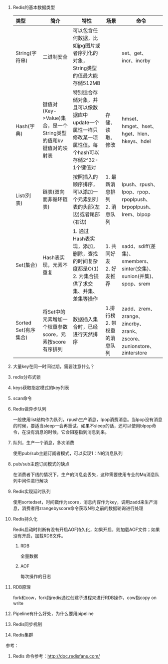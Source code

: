 1. Redis的基本数据类型

   | 类型     | 简介 | 特性 | 场景 | 命令 |
   | :------ | ----------- | ----------- | ----------- | ------- |
   | String(字符串) | 二进制安全 | 可以包含任何数据，比如jpg图片或者序列化的对象，String类型的值最大能存储512MB |      | set、get、incr、incrby |
   | Hash(字典) | 键值对(Key->Value)集合，是一个String类型的值和kv键值对的映射表 | 特别适合存储对象，并且可以像数据库中update一个属性一样只修改某一项属性值。每个hash可以存储2^32-1个键值对 | 存储、读取、修改 | hmset、hmget、hset、hget、hlen、hkeys、hdel |
   | List(列表) | 链表(双向而非循环链表) | 按照插入的顺序排序，可以添加一个元素到列表的头部(左边)或者尾部(右边) | 1. 最新消息排列<br />2. 消息队列 | lpush、rpush、lpop、rpop、rpoplpush、brpoplpush、lrem、blpop |
   | Set(集合) | Hash表实现，元素不重复 | 1. 通过Hash表实现，添加，删除，查找的时间复杂度都是O(1)<br />2. 为集合提供了求交集、并集、差集等操作 | 1. 共同好友<br /> 2. 好友推荐 | sadd、sdiff(差集)、smembers、sinter(交集)、sunion(并集)、spop、srem |
   | Sorted Set(有序集合) | 将Set中的元素增加一个权重参数score，元素按score有序排列 | 数据插入集合时，已经进行天然排序 | 1.排行榜<br />2. 带权重的消息队列 | zadd、zrem、zrange、zincrby、zrank、zscore、zunionstore、zinterstore |
   
2. 大量key在同一时间过期，需要注意什么？

3. redis分布式锁

4. keys获取指定模式的key列表

5. scan命令

6. Redis做异步队列

   一般使用list结构作为队列，rpush生产消息，lpop消费消息。当lpop没有消息的时候，要适当sleep一会再重试。如果不sleep的话，还可以使用blpop命令，在没有消息的时候，它会阻塞指到消息到来。

7. 队列，生产一个消息，多次消费

   使用pub/sub主题订阅者模式，可以实现1：N的消息队列

8. pub/sub主题订阅模式的缺点

   在消费者下线的情况下，生产的消息会丢失，这种需要使用专业的Mq消息队列中间件进行解决

9. Redis实现延时队列

   使用sortedset，时间戳作为score，消息内容作为key，调用zadd来生产消息，消费者用zrangebyscore命令获取N秒之前的数据轮询进行处理

10. Redis持久化

    Redis启动时判断有没有开启AOF持久化，如果开启，则加载AOF文件；如果没有开启，加载RDB文件。

    1. RDB

       全量数据

    2. AOF

       每次操作的日志

11. RDB原理

    fork和cow，fork指redis通过创建子进程来进行RDB操作，cow指copy on write

12. Pipeline有什么好处，为什么要用pipeline
13. Redis同步机制
14. Redis集群










参考：

1. Redis 命令参考：http://doc.redisfans.com/